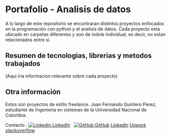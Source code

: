 # Portafolio - Analisis de datos

A lo largo de este repositorio se encontraran distintos proyectos enfocados en la programación con python y el analisis de datos.
Cada proyecto esta ubicado en carpetas diferentes y son de indole individual, es decir, no estan relacionados entre si.

## Resumen de tecnologias, librerias y metodos trabajados

(Aqui iria informacion relevante sobre cada proyecto)

## Otra información

Estos son proyectos de estilo freelance.
Juan Fernando Quintero Perez, estudiante de Ingenieria en sistemas de la Universidad Nacional de Colombia.

Contacto :
[![Linkedin](https://i.sstatic.net/gVE0j.png) LinkedIn](https://www.linkedin.com/in/juan-fernando-quintero-perez-9097b7279/)
&nbsp;
[![GitHub](https://i.sstatic.net/tskMh.png) GitHub](https://github.com/)
[Linkedln](https://www.linkedin.com/in/juan-fernando-quintero-perez-9097b7279/)
[Upwork](https://www.upwork.com/freelancers/~01dea044647af5e80a)
[stackoverflow](https://stackoverflow.com/users/20489420/juan-fernando-quintero)
